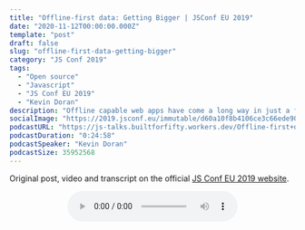 ```yaml
---
title: "Offline-first data: Getting Bigger | JSConf EU 2019"
date: "2020-11-12T00:00:00.000Z"
template: "post"
draft: false
slug: "offline-first-data-getting-bigger"
category: "JS Conf 2019"
tags:
  - "Open source"
  - "Javascript"
  - "JS Conf EU 2019"
  - "Kevin Doran"
description: "Offline capable web apps have come a long way in just a few years. Tools like service workers, PouchDB & CouchDB gave answers to the first questions of “can we do this, where do we begin?”, pushing new possibilities to the browser. But taking the medical supply system online & offline for Africa’s most populous country asked us a whole new set of questions. How do you model distributed data and scalable code for 30,000 clinics? What about that growth is easy to mess up, and how do we plan for it?"
socialImage: "https://2019.jsconf.eu/immutable/d60a10f8b4106ce3c66ede9049802a5192a5a418/images/cms/kevin-doran-e064d608-1000-square.jpg"
podcastURL: "https://js-talks.builtforfifty.workers.dev/Offline-first+data+Getting+Bigger+by+Kevin+Doran+JSConf+EU+2019.mp3"
podcastDuration: "0:24:58"
podcastSpeaker: "Kevin Doran"
podcastSize: 35952568
---
```


Original post, video and transcript on the official [JS Conf EU 2019 website](https://2019.jsconf.eu/kevin-doran/offline-first-data-getting-bigger.html).

<!-- End of podcast preview -->

<div style="text-align: center">
	<audio controls="controls">
		<source type="audio/mp3" src="https://js-talks.builtforfifty.workers.dev/Offline-first+data+Getting+Bigger+by+Kevin+Doran+JSConf+EU+2019.mp3"></source>
		<p>Your browser does not support the audio element.</p>
	</audio>
</div>